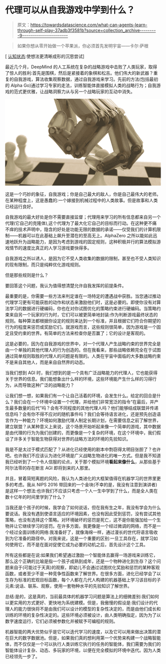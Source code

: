 # 代理可以从自我游戏中学到什么？

> 原文：<https://towardsdatascience.com/what-can-agents-learn-through-self-play-37adb3f3581b?source=collection_archive---------9----------------------->

> 如果你想从零开始做一个苹果派，你必须首先发明宇宙——卡尔·萨根

[ [认知状态](http://joyousandswift.org/epistemic-status/):使想法更清晰成形的沉思尝试]

最近几个月，DeepMind 的人工系统在复杂的战略游戏中击败了人类玩家，取得了惊人的胜利:首先是围棋，然后是紧接着的象棋和松吉。他们伟大的新武器？重复的自我游戏，算法收集观察数据，通过自我游戏来学习。先前的方法(包括最初的 Alpha Go)通过学习专家的走法，训练智能体直接模拟人类的战略行为；自我游戏的范式更优雅，让战略洞察力从与另一个战略玩家的互动中消失。

![](img/a6f2b31b81c8b85f3c2360323de9caca.png)

这是一个巧妙的象征，自我游戏；你是自己最大的敌人，你是自己最伟大的老师。在某种程度上，这是愚蠢的:一个嫁接到机械过程中的人类故事。但是故事和人类已经运行良好。

自我游戏的最大好处是你不需要直接监督；代理用来学习的所有信息都来自另一个代理(它自己的克隆体),这个代理为了最大化它自己的目标而行动。在这种更不痛不痒的技术声明中，隐含的好处是功能无限的数据的承诺——仅受我们的计算机限制——机器可以在此基础上飙升至潜在的至高无上。AlphaZero 之所以能如此迅速地跃升为战略能力，是因为考虑到游戏的固定规则，这种积极并行的算法模拟游戏情节的速度比真正的人学习游戏要快得多。

自我游戏之所以诱人，是因为它不受人类收集的数据的限制，甚至也不受人类知识的现有限制，而只是纯粹优化游戏规则。

但是那些规则是什么？

要回答这个问题，我认为值得想清楚允许自我发挥的前提条件。

最重要的是，你需要一些方法来判定谁在一场特定的遭遇战中获胜。当您通过推动代理学习更有可能获胜的动作和状态来激励他们时，这是必要的。即使你没有对算法学习的数据进行硬编码，你也在对你试图优化的策略约束进行硬编码。当策略约束来自另一个玩家的行为时，它们可以被更简单地封装:作为判断游戏最终状态的规则。每种算法都根据你设定的规则来达到一个标准，并且根据它们符合你期望的行为的程度来惩罚或奖励它们。就游戏而言，这些规则很简单，因为游戏是一个固定且受约束的世界。有简单的方法来检查你是否赢了；它的设计是客观的。

这是必要的，因为在自我游戏的世界中，对一个代理人产生战略约束的世界完全是由一个单独的其他代理人的行为创造的。但在我看来，那些战略依赖完全在于试图通过简单规则取胜的代理人的问题是有限的。人类在宇宙中面临的大多数战略约束不是来自其他人，而是来自自然界的动态。

当我们想到 AGI 时，我们想到的是一个具有广泛战略能力的代理人，它也能获得关于世界的信息。我们能想象出什么样的环境，这些环境能产生什么样的习得行为，从而导致这种广泛的战略能力？

让我们想一想，如果我们有一个让自己活着的环境，会发生什么。给定的回合是什么？我们会在一个环境中设置一个代理，并给他们非常宽泛的指令“在最后，并产生最多数量的后代”吗？会有不同程度的其他代理人吗？他们能够结成联盟并传递信息吗？会有你不得不应对的随机事件吗？我们会等待语言进化，还是预先创造语言作为一种能力？环境如何激励代理人制定长期计划，在需要信息之前了解世界，建立联盟？从某种意义上来说，这个场景开始听起来像一个简单的游戏，其中数据是由代理的行为为我们创建的，而更像是一个复杂的环境，在这个环境中，我们假设了许多关于智能生物获得对世界的战略方法的环境的先验知识。

我是不是太过于模式匹配了？从进化已经使用的剧本中剽窃得太明目张胆了？也许吧。也许我们不应该认为进化环境是广义战略生物进化的唯一方式。但是我不知道我已经听到了一个令人信服的论点，关于那个模拟环境**看起来像什么**，从那些基于阿尔法零的存在断言 AGI 即将到来的人那里。

并且，冒着简短离题的风险，我认为人类进化的大框架值得在机器学习的世界里更多的考虑。我从 NIPS 2016 带回来的一个金块(不幸的是，我没有注意到演讲者)是这样一个想法:也许我们不应该只考虑一个人一生中学到了什么，而是全人类在数十亿年的时间里学到了什么？

当我还是个孩子的时候，我学会了如何说话，但在我有生之年，我没有学会为什么要说话。我没有遇到使语言适应的环境因素，也没有因此受到惩罚，没有尝试其他策略，也没有选择这个策略。对环境破坏的惩罚是死亡，这不是你能强加给一个生物并让它继续学习的惩罚。在许多方面，我更像是一个经过微调的网络，而不是一个经过全面训练的网络:我准备好了，就像海绵一样，通过漫长的世代将语言吸收到为它准备的路径中。对我来说，这是一个重要的区别:一旦工具存在，就学习如何使用它，而不是在面对促使它成为必要的动机之后，首先设计这个工具。

所有这些都是在说:如果我们希望通过激励一个智能体去赢得一场游戏来训练它，那么这个正确的比喻是指一个孩子成熟到成年，还是一个物种进化到生存？这个问题来自于(可能过于天真)的观察，即幼儿不会通过试图优化奖励和惩罚的某种客观函数，或者至少不是一种竞争性函数来了解世界。在很多方面，进化已经学会了以生存为标准的宏观目标函数，每个人都在几代人构建的机器基础上学习该目标的子元素:说话、联系、观察，使用一套物种水平的先验知识了解世界。

总结:是的，这是真的，当前最具体的机器学习问题是算法上的细微差别:我们如何以更实用的方式更好、更快地为系统建模。但是，我傲慢的假设是:我们设计的代理人的能力很快将不是由我们可以设计的模型的复杂性决定的，而是由他们成长和训练的环境的复杂性决定的。这些环境必须被设计，由人类明确指定，因为为了以数字速度运行，它们必须被参数化并被赋予可编程的规则。

机器智能的两大优势似乎是它可以迭代学习的速度，以及它可以用来做出决策的潜在巨大的数字数据池。但是，如果我们真的想利用第一个优势来构建一个战略智能体，而不仅仅是一个可以执行人类训练它执行的任务的智能体，我们需要为我们的智能体设计复杂、动态、多玩家的环境，以便在完全模拟的环境中迭代。因为人类已经领先一步了。